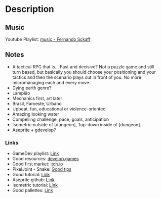 # Description

## Music

Youtube Playlist: [music - Fernando Sckaff](https://www.youtube.com/playlist?list=PLnTt2L3qrDQy5bJBFcHTaJkwxFbP5h5xC)

## Notes

- A tactical RPG that is... Fast and decisive? Not a puzzle game and still turn based, but basically you should choose your positioning and your tactics and then the scenario plays out in front of you. No more micromanaging each and every move.
- Dying earth genre?
- Lampião
- Mechanics first, art later
- Brasil, Faroeste, Urbano
- Upbeat, fun, educational or violence-oriented
- Amazing looking water
- Compelling challenge, pace, goals, anticipation
- Isometric outside of [dungeon], Top-down inside of [dungeon].
- Aseprite + gdevelop?

### Links

- GameDev playlist: [Link](https://www.youtube.com/playlist?list=PLgm7ztQ7kcIYBB_2C58aCM8oMd_ttggQu)
- Good resources: [develop.games](https://develop.games/)
- Good first market: [itch.io](https://itch.io/)
- PixelJoint - Snake: [Good tips](https://pixeljoint.com/2015/10/06/4781/Pixel_Artist_-_Snake.htm)
- Good tutorial: [Link](https://pixeljoint.com/forum/forum_posts.asp?TID=11299)
- Aseprite github: [Link](https://github.com/aseprite/aseprite)
- Isometric tutorial: [Link](https://www.slynyrd.com/blog/2022/11/28/pixelblog-41-isometric-pixel-art)
- Good pallettes: [Link](https://www.colourlovers.com/palettes/most-loved/all-time/meta)
